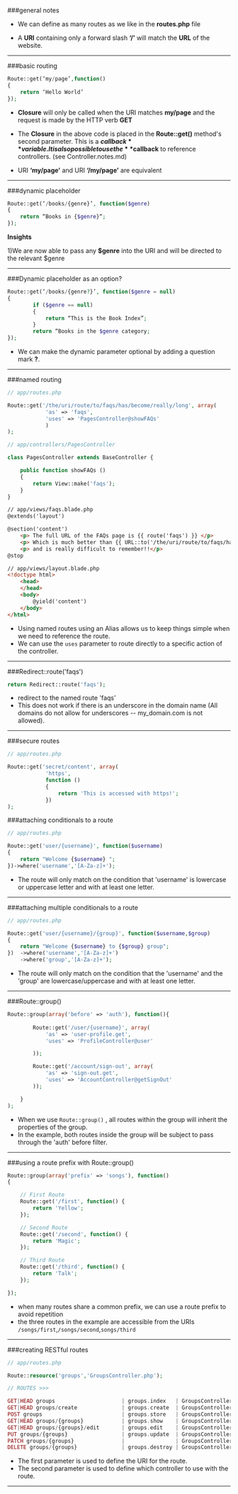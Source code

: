 ###general notes


* We can define as many routes as we like in the **routes.php** file

* A **URI** containing only a forward slash **‘/’** will match the **URL** of the website.

___

###basic routing

```php
Route::get(‘my/page’,function()
{ 
	return ‘Hello World’
});
```

* **Closure** will only be called when the URI matches **my/page** and the request is made by the HTTP verb **GET**

* The **Closure** in the above code is placed in the **Route::get()** method's second parameter.  This is a **$callback** variable.  It is also possible to use the **$callback** to reference controllers. (see Controller.notes.md)    


* URI **‘my/page’** and URI **‘/my/page’** are equivalent

___




###dynamic placeholder

```php
Route::get(‘/books/{genre}’, function($genre)
{ 
	return “Books in {$genre}“; 
}); 
```

**Insights**

1)We are now able to pass any **$genre** into the URI and will be directed to the relevant $genre

___

###Dynamic placeholder as an option?

```php
Route::get(‘/books/{genre?}’, function($genre = null)
{ 
		if ($genre == null) 
		{
			return “This is the Book Index”;
		}
		return “Books in the $genre category;
});
```

* We can make the dynamic parameter optional by adding a question mark **?**.  

____

###named routing

```php
// app/routes.php

Route::get('/the/uri/route/to/faqs/has/become/really/long', array(
			'as' => 'faqs',
			'uses' => 'PagesController@showFAQs'
			)
);
```

```php
// app/controllers/PagesController

class PagesController extends BaseController {

	public function showFAQs ()
	{
		return View::make('faqs');
	}
}
```

```html
// app/views/faqs.blade.php
@extends('layout')

@section('content')
	<p> The full URL of the FAQs page is {{ route('faqs') }} </p>
    <p> Which is much better than {{ URL::to('/the/uri/route/to/faqs/has/become/really/long') }}</p>
	<p> and is really difficult to remember!!</p>
@stop
```

```html
// app/views/layout.blade.php
<!doctype html>
	<head>
	</head>
	<body>
		@yield('content')
	</body>
</html>
```

* Using named routes using an Alias allows us to keep things simple when we need to reference the route.
* We can use the `uses` parameter to route directly to a specific action of the controller.

___

###Redirect::route('faqs')

```php
return Redirect::route('faqs');
```

* redirect to the named route 'faqs'
* This does not work if there is an underscore in the domain name (All domains do not allow for underscores -- my_domain.com is not allowed). 

___

###secure routes

```php
// app/routes.php

Route::get('secret/content', array(
			'https',
			function ()
			{
				return 'This is accessed with https!';
			})
);
``` 

###attaching conditionals to a route

```php
// app/routes.php

Route::get('user/{username}', function($username)
{
    return "Welcome {$username} ";
})->where('username','[A-Za-z]+');
```

* The route will only match on the condition that 'username' is lowercase or uppercase letter and with at least one letter.

___

###attaching multiple conditionals to a route

```php
// app/routes.php

Route::get('user/{username}/{group}', function($username,$group)
{
    return "Welcome {$username} to {$group} group";
})	->where('username','[A-Za-z]+')
	->where('group','[A-Za-z]+');
```

* The route will only match on the condition that the 'username' and the 'group' are lowercase/uppercase and with at least one letter.

---

###Route::group()

```php
Route::group(array('before' => 'auth'), function(){
      
        Route::get('/user/{username}', array(
            'as' => 'user-profile.get',
            'uses' => 'ProfileController@user'

        ));

        Route::get('/account/sign-out', array(
            'as' => 'sign-out.get',
            'uses' => 'AccountController@getSignOut'
        ));

    }
);
```
* When we use `Route::group()` , all routes within the group will inherit the properties of the group.
* In the example, both routes inside the group will be subject to pass through the 'auth' before filter. 

___

###using a route prefix with Route::group()
```php
Route::group(array('prefix' => 'songs'), function()
{

    // First Route
    Route::get('/first', function() {
        return 'Yellow';
    });

    // Second Route
    Route::get('/second', function() {
        return 'Magic';
    });

    // Third Route
    Route::get('/third', function() {
        return 'Talk';
    });

});
```

* when many routes share a common prefix, we can use a route prefix to avoid repetition
* the three routes in the example are accessible from the URIs `/songs/first`,`/songs/second`,`songs/third`

___

###creating RESTful routes

```php
// app/routes.php

Route::resource('groups','GroupsController.php');
```

```php
// ROUTES >>> 

GET|HEAD groups                 	| groups.index   | GroupsController@index    
GET|HEAD groups/create              | groups.create  | GroupsController@create   
POST groups                       	| groups.store   | GroupsController@store   
GET|HEAD groups/{groups}            | groups.show    | GroupsController@show    
GET|HEAD groups/{groups}/edit       | groups.edit    | GroupsController@edit   
PUT groups/{groups}               	| groups.update  | GroupsController@update  
PATCH groups/{groups}               |                | GroupsController@update   
DELETE groups/{groups}              | groups.destroy | GroupsController@destroy  
```

* The first parameter is used to define the URI for the route.  
* The second parameter is used to define which controller to use with the route. 

___


